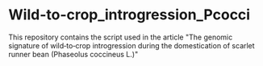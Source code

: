 # Wild-to-crop_introgression_Pcocci
This repository contains the script used in the article "The genomic signature of wild‐to‐crop introgression during the domestication of scarlet runner bean (Phaseolus coccineus L.)"
